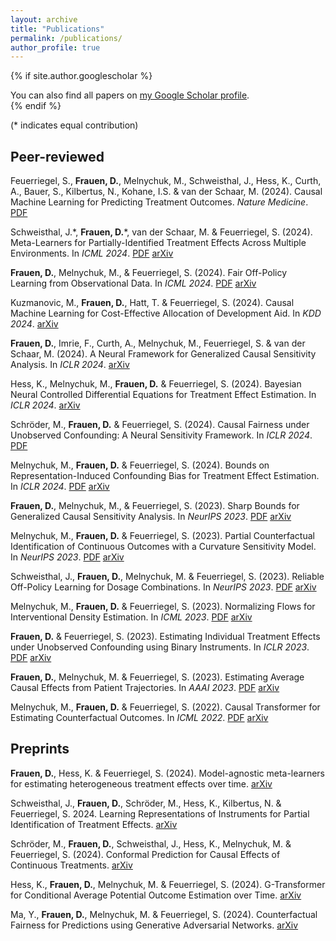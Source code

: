```yaml
---
layout: archive
title: "Publications"
permalink: /publications/
author_profile: true
---
```


{% if site.author.googlescholar %}
  <div class="wordwrap">You can also find all papers on <a href="{{site.author.googlescholar}}">my Google Scholar profile</a>.</div>
{% endif %}

 (\* indicates equal contribution)


## Peer-reviewed

Feuerriegel, S., **Frauen, D.**,  Melnychuk, M., Schweisthal, J., Hess, K., Curth, A., Bauer, S., Kilbertus, N., Kohane, I.S. & van der Schaar, M. (2024). Causal Machine Learning for Predicting Treatment Outcomes. _Nature Medicine_. [PDF](https://www.nature.com/articles/s41591-024-02902-1)

Schweisthal, J.\*, **Frauen, D.**\*, van der Schaar, M. & Feuerriegel, S. (2024). Meta-Learners for Partially-Identified Treatment Effects Across Multiple
Environments. In _ICML 2024_. [PDF](https://openreview.net/pdf?id=s5PLISyNyP) [arXiv](https://arxiv.org/abs/2406.02464)

**Frauen, D.**, Melnychuk, M., & Feuerriegel, S. (2024). Fair Off-Policy Learning from Observational Data. In _ICML 2024_. [PDF](https://openreview.net/pdf?id=poEPRuNvM3) [arXiv](https://arxiv.org/abs/2303.08516)

Kuzmanovic, M., **Frauen, D.**,  Hatt, T. & Feuerriegel, S. (2024). Causal Machine Learning for Cost-Effective Allocation of Development Aid. In _KDD 2024_. [arXiv](https://arxiv.org/abs/2401.16986)

**Frauen, D.**, Imrie, F., Curth, A., Melnychuk, M., Feuerriegel, S. & van der Schaar, M. (2024). A Neural Framework for Generalized Causal Sensitivity Analysis. In _ICLR 2024_. [arXiv](https://arxiv.org/abs/2311.16026)

Hess, K., Melnychuk, M., **Frauen, D.** & Feuerriegel, S. (2024). Bayesian Neural Controlled Differential Equations for Treatment Effect Estimation. In _ICLR 2024_. [arXiv](https://arxiv.org/abs/2310.17463)

Schröder, M., **Frauen, D.** & Feuerriegel, S. (2024). Causal Fairness under Unobserved Confounding: A Neural Sensitivity Framework. In _ICLR 2024_. [PDF](https://openreview.net/pdf?id=DqD59dQP37)

Melnychuk, M., **Frauen, D.** & Feuerriegel, S. (2024). Bounds on Representation-Induced Confounding Bias for Treatment Effect Estimation. In _ICLR 2024_. [PDF](https://openreview.net/pdf?id=d3xKPQVjSc) [arXiv](https://arxiv.org/abs/2311.11321)

**Frauen, D.**, Melnychuk, M., & Feuerriegel, S. (2023). Sharp Bounds for Generalized Causal Sensitivity Analysis. In _NeurIPS 2023_. [PDF](https://proceedings.neurips.cc/paper_files/paper/2023/file/7f8b8bc8ebac661c442c4dafd5d98c08-Paper-Conference.pdf) [arXiv](https://arxiv.org/abs/2305.16988)

Melnychuk, M., **Frauen, D.** & Feuerriegel, S. (2023). Partial Counterfactual Identification of Continuous Outcomes with a Curvature Sensitivity Model. In _NeurIPS 2023_. [PDF](https://proceedings.neurips.cc/paper_files/paper/2023/file/65cbe3e21ac62553111d9ecf7d60c18e-Paper-Conference.pdf) [arXiv](https://arxiv.org/abs/2306.01424)

Schweisthal, J., **Frauen, D.**, Melnychuk, M. & Feuerriegel, S. (2023). Reliable Off-Policy Learning for Dosage Combinations. In _NeurIPS 2023_. [PDF](https://proceedings.neurips.cc/paper_files/paper/2023/file/d69103d7895f4e2083f24b664003d386-Paper-Conference.pdf) [arXiv](https://arxiv.org/abs/2305.19742)

Melnychuk, M., **Frauen, D.** & Feuerriegel, S. (2023). Normalizing Flows for Interventional Density Estimation. In _ICML 2023_. [PDF](https://proceedings.mlr.press/v202/melnychuk23a/melnychuk23a.pdf) [arXiv](https://arxiv.org/abs/2209.06203)

**Frauen, D.** & Feuerriegel, S. (2023). Estimating Individual Treatment Effects under Unobserved Confounding using Binary Instruments. In _ICLR 2023_. [PDF](https://openreview.net/pdf?id=ULsuEVQbV-9) [arXiv](https://arxiv.org/abs/2208.08544)

**Frauen, D.**, Melnychuk, M. & Feuerriegel, S. (2023). Estimating Average Causal Effects from Patient Trajectories. In _AAAI 2023_. [PDF](https://ojs.aaai.org/index.php/AAAI/article/view/25921) [arXiv](https://arxiv.org/abs/2203.01228)

Melnychuk, M., **Frauen, D.** & Feuerriegel, S. (2022). Causal Transformer for Estimating Counterfactual Outcomes. In _ICML 2022_. [PDF](https://proceedings.mlr.press/v162/melnychuk22a/melnychuk22a.pdf) [arXiv](https://arxiv.org/abs/2204.07258)


## Preprints

**Frauen, D.**, Hess, K. & Feuerriegel, S. (2024). Model-agnostic meta-learners for estimating heterogeneous treatment effects over time. [arXiv](https://arxiv.org/abs/2407.05287)

Schweisthal, J., **Frauen, D.**, Schröder, M., Hess, K., Kilbertus, N. & Feuerriegel, S. 2024. Learning Representations of Instruments for Partial Identification of Treatment Effects. [arXiv](https://arxiv.org/abs/2410.08976)

Schröder, M., **Frauen, D.**, Schweisthal, J., Hess, K.,  Melnychuk, M. & Feuerriegel, S. (2024). Conformal Prediction for Causal Effects of Continuous Treatments. [arXiv](https://arxiv.org/abs/2407.03094)

Hess, K., **Frauen, D.**, Melnychuk, M. & Feuerriegel, S. (2024). G-Transformer for Conditional Average Potential Outcome Estimation over Time. [arXiv](https://arxiv.org/abs/2405.21012)

Ma, Y., **Frauen, D.**, Melnychuk, M. & Feuerriegel, S. (2024). Counterfactual Fairness for Predictions using Generative Adversarial Networks. [arXiv](https://arxiv.org/abs/2310.17687)
